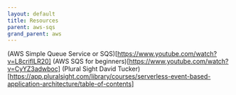 ```yaml
---
layout: default
title: Resources
parent: aws-sqs
grand_parent: aws
---
```


(AWS Simple Queue Service or SQS)[https://www.youtube.com/watch?v=L8criflLR20]
(AWS SQS for beginners)[https://www.youtube.com/watch?v=CyYZ3adwboc]
(Plural Sight David Tucker)[https://app.pluralsight.com/library/courses/serverless-event-based-application-architecture/table-of-contents]
